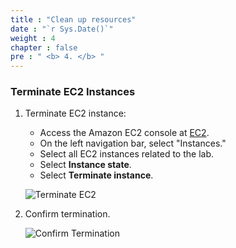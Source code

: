 ```yaml
---
title : "Clean up resources"
date : "`r Sys.Date()`"
weight : 4
chapter : false
pre : " <b> 4. </b> "
---
```


### Terminate EC2 Instances

1. Terminate EC2 instance:
    - Access the Amazon EC2 console at [EC2](https://console.aws.amazon.com/ec2/).
    - On the left navigation bar, select "Instances."
    - Select all EC2 instances related to the lab.
    - Select **Instance state**.
    - Select **Terminate instance**.

   ![Terminate EC2](/images/16/0001.png?featherlight=false&width=90pc)

2. Confirm termination.

   ![Confirm Termination](/images/16/0002.png?featherlight=false&width=90pc)